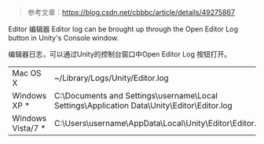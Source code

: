 > 参考文章：<https://blog.csdn.net/cbbbc/article/details/49275867>

Editor 编辑器
Editor log can be brought up through the Open Editor Log button in Unity's Console window.

编辑器日志，可以通过Unity的控制台窗口中Open Editor Log 按钮打开。

|||
|-|:-|
|Mac OS X|~/Library/Logs/Unity/Editor.log|
|Windows XP *|C:\Documents and Settings\username\Local Settings\Application Data\Unity\Editor\Editor.log|
|Windows Vista/7 *|C:\Users\username\AppData\Local\Unity\Editor\Editor.log|


